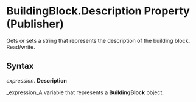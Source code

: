 
# BuildingBlock.Description Property (Publisher)

Gets or sets a string that represents the description of the building block. Read/write.


## Syntax

 _expression_. **Description**

 _expression_A variable that represents a  **BuildingBlock** object.

